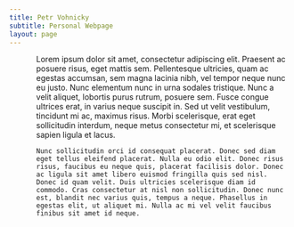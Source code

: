 ```yaml
---
title: Petr Vohnicky
subtitle: Personal Webpage
layout: page
---
```

<div class="columns">
  <div class="column">
		<figure class="image is-4by5">
          <img src="https://bulma.io/images/placeholders/480x600.png" alt="Placeholder image">
        </figure>
  </div>
  <div class="column">
    Lorem ipsum dolor sit amet, consectetur adipiscing elit. Praesent ac posuere risus, eget mattis sem. Pellentesque ultricies, quam ac egestas accumsan, sem magna lacinia nibh, vel tempor neque nunc eu justo. Nunc elementum nunc in urna sodales tristique. Nunc a velit aliquet, lobortis purus rutrum, posuere sem. Fusce congue ultrices erat, in varius neque suscipit in. Sed ut velit vestibulum, tincidunt mi ac, maximus risus. Morbi scelerisque, erat eget sollicitudin interdum, neque metus consectetur mi, et scelerisque sapien ligula et lacus.

	Nunc sollicitudin orci id consequat placerat. Donec sed diam eget tellus eleifend placerat. Nulla eu odio elit. Donec risus risus, faucibus eu neque quis, placerat facilisis dolor. Donec ac ligula sit amet libero euismod fringilla quis sed nisl. Donec id quam velit. Duis ultricies scelerisque diam id commodo. Cras consectetur at nisl non sollicitudin. Donec nunc est, blandit nec varius quis, tempus a neque. Phasellus in egestas elit, ut aliquet mi. Nulla ac mi vel velit faucibus finibus sit amet id neque.
  </div>
</div>


